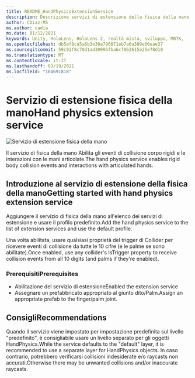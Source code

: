 ```yaml
---
title: README_HandPhysicsExtensionService
description: Descrizione servizi di estensione della fisica della mano.
author: CDiaz-MS
ms.author: cadia
ms.date: 01/12/2021
keywords: Unity, HoloLens, HoloLens 2, realtà mista, sviluppo, MRTK,
ms.openlocfilehash: db5ef8ca5a6b3e30a796071eb7a0a389e66eae37
ms.sourcegitcommit: 59c91f8c70d1ad30995fba6cf862615e25e78d10
ms.translationtype: MT
ms.contentlocale: it-IT
ms.lasthandoff: 03/19/2021
ms.locfileid: "104691818"
---
```

# <a name="hand-physics-extension-service"></a><span data-ttu-id="76545-104">Servizio di estensione fisica della mano</span><span class="sxs-lookup"><span data-stu-id="76545-104">Hand physics extension service</span></span>

![Servizio di estensione fisica della mano](../../Images/HandPhysics/MRTK_UX_HandPhysics_Main.jpg)

<span data-ttu-id="76545-106">Il servizio di fisica della mano Abilita gli eventi di collisione corpo rigidi e le interazioni con le mani articolate.</span><span class="sxs-lookup"><span data-stu-id="76545-106">The hand physics service enables rigid body collision events and interactions with articulated hands.</span></span>

## <a name="getting-started-with-hand-physics-extension-service"></a><span data-ttu-id="76545-107">Introduzione al servizio di estensione della fisica della mano</span><span class="sxs-lookup"><span data-stu-id="76545-107">Getting started with hand physics extension service</span></span>

<span data-ttu-id="76545-108">Aggiungere il servizio di fisica della mano all'elenco dei servizi di estensione e usare il profilo predefinito.</span><span class="sxs-lookup"><span data-stu-id="76545-108">Add the hand physics service to the list of extension services and use the default profile.</span></span>

<span data-ttu-id="76545-109">Una volta abilitata, usare qualsiasi proprietà del trigger di Collider per ricevere eventi di collisione da tutte le 10 cifre (e le palme se sono abilitate).</span><span class="sxs-lookup"><span data-stu-id="76545-109">Once enabled, use any collider's IsTrigger property to receive collision events from all 10 digits (and palms if they're enabled).</span></span>

### <a name="prerequisites"></a><span data-ttu-id="76545-110">Prerequisiti</span><span class="sxs-lookup"><span data-stu-id="76545-110">Prerequisites</span></span>

- <span data-ttu-id="76545-111">Abilitazione del servizio di estensione</span><span class="sxs-lookup"><span data-stu-id="76545-111">Enabled the extension service</span></span>
- <span data-ttu-id="76545-112">Assegnare un prefabbricato appropriato al giunto dito/Palm.</span><span class="sxs-lookup"><span data-stu-id="76545-112">Assign an appropriate prefab to the finger/palm joint.</span></span>

## <a name="recommendations"></a><span data-ttu-id="76545-113">Consigli</span><span class="sxs-lookup"><span data-stu-id="76545-113">Recommendations</span></span>

<span data-ttu-id="76545-114">Quando il servizio viene impostato per impostazione predefinita sul livello "predefinito", è consigliabile usare un livello separato per gli oggetti HandPhysics.</span><span class="sxs-lookup"><span data-stu-id="76545-114">While the service defaults to the "default" layer, it is recommended to use a separate layer for HandPhysics objects.</span></span> <span data-ttu-id="76545-115">In caso contrario, potrebbero verificarsi collisioni indesiderate e/o raycasts non accurati.</span><span class="sxs-lookup"><span data-stu-id="76545-115">Otherwise there may be unwanted collisions and/or inaccurate raycasts.</span></span>
